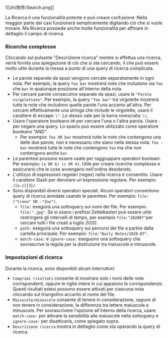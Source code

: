 ![[zh/附件/Search.png]]

La Ricerca è una funzionalità potente e può creare confusione. Nella maggior parte dei casi funzionerà semplicemente digitando ciò che si vuole trovare. Ma Ricerca possiede anche molte funzionalità per affinare in dettaglio il campo di ricerca.

### Ricerche complesse

Cliccando sul pulsante "Descrizione ricerca" mentre si effettua una ricerca, verrà fornita una spiegazione di ciò che si sta cercando, il che può essere molto utile durante la messa a punto di una query di ricerca complicata.

- Le parole separate da spazi vengono cercate separatamente in ogni nota. Per esempio, la query `foo bar` mostrerà note che includono sia  `foo` che `bar` in qualunque posizione all'interno della nota.
- Per cercare parole consecutive separate da spazi, usare le `"Parole virgolettate"`. Per esempio, la query `"foo bar"` tra virgolette mostrerà tutte le note che includono quelle parole l'una accanto all'altra. Per cercare effettivamente una stringa che include le virgolette, usare il carattere di escape: `\"`. Lo stesso vale per la barra rovesciata: `\\`.
- Usare l'operatore booleano `OR` per cercare l'una o l'altra parola. Usare `-` per negare una query. Lo spazio può essere utilizzato come operatore booleano "AND".
	- Per esempio: `foo OR bar` mostrerà tutte le note che contengono una delle due parole, non è necessario che siano nella stessa nota. `foo -bar` mostrerà tutte le note che contengono `foo` ma che non contengono anche `bar`.
- Le parentesi possono essere usate per raggruppare operatori booleani. Per esempio: `(a OR b) (c OR d)`. Utile per creare ricerche complesse e assicurarsi che le cose avvengano nell'ordine desiderato.
- L'utilizzo di espressioni regolari (regex) nella ricerca è consentito. Usare il carattere Slash per denotare un'espressione regolare. Per esempio: `/[a-z]{3}/`.
- Sono disponibili diversi operatori speciali. Alcuni operatori consentono query di ricerca annidate usando le parentesi. Per esempio: `file:("treno" OR -"3no")`.
	- `file:` eseguirà una sottoquery sui nomi dei file. Per esempio: `file:".jpg"`. Se si usano i prefissi Zettelkasten può essere utile restringere gli intervalli di tempo, per esempio `file:"202007"`per cercare tutti i file creati a luglio 2020.
	- `path:` eseguirà una sottoquery sui percorsi dei file a partire dalla cartella principale. Per esempio: `file:"Daily Notes/2020-07"`.
	- `match-case:` e `ignore-case:` eseguono una sottoquery che sovrascrive la regola per la distinzione tra maiuscole e minuscole.

### Impostazioni di ricerca

Durante la ricerca, sono disponibili alcuni interruttori:

- `Comprimi risultati` consente di mostrare solo i nomi delle note corrispondenti, oppure le righe intere in cui appaiono le corrispondenze. Questi risultati estesi possono essere attivati per ciascuna nota cliccando sul triangolino accanto al nome del file.
- `Maiuscole/minuscole` consente di tenere in considerazione, oppure di non tenere in considerazione, la differenza tra lettere maiuscole e minuscole. Per sovrascrivere l'opzione all'interno della ricerca, usare `match-case:` per attivare la sensibilità alle maiuscole nella sottoquery e `ignore-case:` per disattivarla, come spiegato sopra.
- `Descrizione ricerca` mostra in dettaglio come sta operando la query di ricerca.
